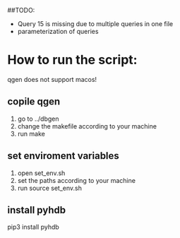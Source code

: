 ##TODO:
- Query 15 is missing due to multiple queries in one file
- parameterization of queries

# How to run the script:
qgen does not support macos!
## copile qgen
1. go to ../dbgen
2. change the makefile according to your machine 
3. run make

## set enviroment variables
1. open set_env.sh
2. set the paths according to your machine
3. run source set_env.sh

## install pyhdb
pip3 install pyhdb
